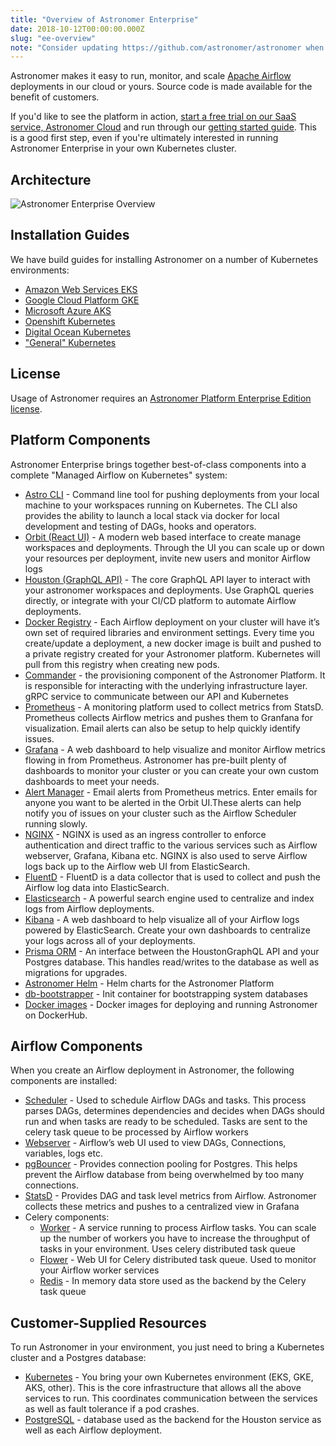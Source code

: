 ```yaml
---
title: "Overview of Astronomer Enterprise"
date: 2018-10-12T00:00:00.000Z
slug: "ee-overview"
note: "Consider updating https://github.com/astronomer/astronomer when you update this doc"
---
```


Astronomer makes it easy to run, monitor, and scale [Apache Airflow](https://github.com/apache/airflow) deployments in our cloud or yours. Source code is made available for the benefit of customers.

If you'd like to see the platform in action, [start a free trial on our SaaS service, Astronomer Cloud](https://astronomer.io/trial) and run through our [getting started guide](https://www.astronomer.io/docs/getting-started/). This is a good first step, even if you're ultimately interested in running Astronomer Enterprise in your own Kubernetes cluster.

## Architecture

![Astronomer Enterprise Overview](https://assets2.astronomer.io/main/enterpriseArchitecture.svg)

## Installation Guides

We have build guides for installing Astronomer on a number of Kubernetes environments:

* [Amazon Web Services EKS](https://www.astronomer.io/docs/ee-installation-eks/)
* [Google Cloud Platform GKE](https://www.astronomer.io/docs/ee-installation-gke/)
* [Microsoft Azure AKS](https://www.astronomer.io/docs/ee-installation-aks/)
* [Openshift Kubernetes](https://preview.astronomer.io/docs/ee-installation-openshift/)
* [Digital Ocean Kubernetes](https://preview.astronomer.io/docs/ee-installation-do/)
* ["General" Kubernetes](https://preview.astronomer.io/docs/ee-installation-general-kubernetes/)

## License

Usage of Astronomer requires an [Astronomer Platform Enterprise Edition license](https://github.com/astronomer/astronomer/blob/master/LICENSE).

## Platform Components

Astronomer Enterprise brings together best-of-class components into a complete "Managed Airflow on Kubernetes" system:

* [Astro CLI](https://github.com/astronomer/astro-cli) - Command line tool for pushing deployments from your local machine to your workspaces running on Kubernetes. The CLI also provides the ability to launch a local stack via docker for local development and testing of DAGs, hooks and operators.
* [Orbit (React UI)](https://github.com/astronomer/orbit-ui) - A modern web based interface to create manage workspaces and deployments. Through the UI you can scale up or down your resources per deployment, invite new users and monitor Airflow logs
* [Houston (GraphQL API)](https://github.com/astronomer/houston-api) - The core GraphQL API layer to interact with your astronomer workspaces and deployments. Use GraphQL queries directly, or integrate with your CI/CD platform to automate Airflow deployments.
* [Docker Registry](https://docs.docker.com/registry/) - Each Airflow deployment on your cluster will have it’s own set of required libraries and environment settings. Every time you create/update a deployment, a new docker image is built and pushed to a private registry created for your Astronomer platform. Kubernetes will pull from this registry when creating new pods.
* [Commander](https://github.com/astronomer/commander) - the provisioning component of the Astronomer Platform. It is responsible for interacting with the underlying infrastructure layer. gRPC service to communicate between our API and Kubernetes
* [Prometheus](https://prometheus.io/) - A monitoring platform used to collect metrics from StatsD. Prometheus collects Airflow metrics and pushes them to Granfana for visualization. Email alerts can also be setup to help quickly identify issues.
* [Grafana](https://grafana.com/) - A web dashboard to help visualize and monitor Airflow metrics flowing in from Prometheus. Astronomer has pre-built plenty of dashboards to monitor your cluster or you can create your own custom dashboards to meet your needs.
* [Alert Manager](https://prometheus.io/docs/alerting/alertmanager/) - Email alerts from Prometheus metrics. Enter emails for anyone you want to be alerted in the Orbit UI.These alerts can help notify you of issues on your cluster such as the Airflow Scheduler running slowly.
* [NGINX](https://www.nginx.com/) - NGINX is used as an ingress controller to enforce authentication and direct traffic to the various services such as Airflow webserver, Grafana, Kibana etc. NGINX is also used to serve Airflow logs back up to the Airflow web UI from ElasticSearch.
* [FluentD](https://www.fluentd.org/) - FluentD is a data collector that is used to collect and push the Airflow log data into ElasticSearch.
* [Elasticsearch](https://github.com/elastic/elasticsearch) - A powerful search engine used to centralize and index logs from Airflow deployments.
* [Kibana](https://github.com/elastic/kibana) - A web dashboard to help visualize all of your Airflow logs powered by ElasticSearch. Create your own dashboards to centralize your logs across all of your deployments.
* [Prisma ORM](https://www.prisma.io/) - An interface between the HoustonGraphQL API and your Postgres database. This handles read/writes to the database as well as migrations for upgrades.
* [Astronomer Helm](https://github.com/astronomer/helm.astronomer.io) - Helm charts for the Astronomer Platform
* [db-bootstrapper](https://github.com/astronomer/db-bootstrapper) - Init container for bootstrapping system databases
* [Docker images](https://hub.docker.com/u/astronomerinc/) - Docker images for deploying and running Astronomer on DockerHub.

## Airflow Components

When you create an Airflow deployment in Astronomer, the following components are installed:

* [Scheduler](https://airflow.apache.org/scheduler.html) - Used to schedule Airflow DAGs and tasks. This process parses DAGs, determines dependencies and decides when DAGs should run and when tasks are ready to be scheduled. Tasks are sent to the celery task queue to be processed by Airflow workers
* [Webserver](https://airflow.apache.org/ui.html) - Airflow’s web UI used to view DAGs, Connections, variables, logs etc.
* [pgBouncer](https://pgbouncer.github.io/) - Provides connection pooling for Postgres. This helps prevent the Airflow database from being overwhelmed by too many connections.
* [StatsD](https://github.com/statsd/statsd) - Provides DAG and task level metrics from Airflow. Astronomer collects these metrics and pushes to a centralized view in Grafana
* Celery components:
  * [Worker](https://docs.celeryproject.org/en/latest/userguide/workers.html) - A service running to process Airflow tasks. You can scale up the number of workers you have to increase the throughput of tasks in your environment. Uses celery distributed task queue
  * [Flower](https://flower.readthedocs.io/en/latest/) - Web UI for Celery distributed task queue. Used to monitor your Airflow worker services
  * [Redis](https://redis.io/) - In memory data store used as the backend by the Celery task queue

## Customer-Supplied Resources

To run Astronomer in your environment, you just need to bring a Kubernetes cluster and a Postgres database:

* [Kubernetes](https://kubernetes.io/) - You bring your own Kubernetes environment (EKS, GKE, AKS, other). This is the core infrastructure that allows all the above services to run. This coordinates communication between the services as well as fault tolerance if a pod crashes.
* [PostgreSQL](https://www.postgresql.org/) - database used as the backend for the Houston service as well as each Airflow deployment.
